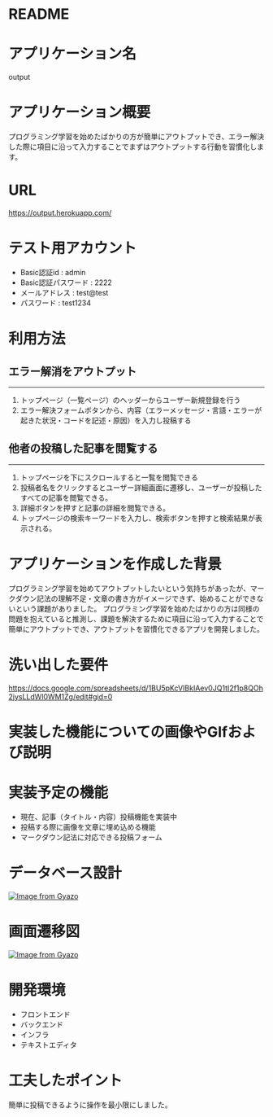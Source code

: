 # README

# アプリケーション名
output
# アプリケーション概要
プログラミング学習を始めたばかりの方が簡単にアウトプットでき、エラー解決した際に項目に沿って入力することでまずはアウトプットする行動を習慣化します。
# URL
https://output.herokuapp.com/

# テスト用アカウント
- Basic認証id : admin
- Basic認証パスワード : 2222
- メールアドレス : test@test
- パスワード : test1234

# 利用方法

## エラー解消をアウトプット
---
1. トップページ（一覧ページ）のヘッダーからユーザー新規登録を行う
2. エラー解決フォームボタンから、内容（エラーメッセージ・言語・エラーが起きた状況・コードを記述・原因）を入力し投稿する

## 他者の投稿した記事を閲覧する
---
1. トップページを下にスクロールすると一覧を閲覧できる
2. 投稿者名をクリックするとユーザー詳細画面に遷移し、ユーザーが投稿したすべての記事を閲覧できる。
3. 詳細ボタンを押すと記事の詳細を閲覧できる。
4. トップページの検索キーワードを入力し、検索ボタンを押すと検索結果が表示される。

# アプリケーションを作成した背景
プログラミング学習を始めてアウトプットしたいという気持ちがあったが、マークダウン記法の理解不足・文章の書き方がイメージできず、始めることができないという課題がありました。
プログラミング学習を始めたばかりの方は同様の問題を抱えていると推測し、課題を解決するために項目に沿って入力することで簡単にアウトプットでき、アウトプットを習慣化できるアプリを開発しました。

# 洗い出した要件
https://docs.google.com/spreadsheets/d/1BU5pKcVIBkIAev0JQ1tI2f1p8QOh2jysLLdWl0WM1Zg/edit#gid=0

# 実装した機能についての画像やGIfおよび説明

# 実装予定の機能
- 現在、記事（タイトル・内容）投稿機能を実装中
- 投稿する際に画像を文章に埋め込める機能
- マークダウン記法に対応できる投稿フォーム

# データベース設計
[![Image from Gyazo](https://i.gyazo.com/2bd9594225d1416cbe41646f87fe10b8.png)](https://gyazo.com/2bd9594225d1416cbe41646f87fe10b8)

# 画面遷移図
[![Image from Gyazo](https://i.gyazo.com/3b52e76eea222f6cd8a95269497ca93a.png)](https://gyazo.com/3b52e76eea222f6cd8a95269497ca93a)
# 開発環境
- フロントエンド
- バックエンド
- インフラ
- テキストエディタ

# 工夫したポイント
簡単に投稿できるように操作を最小限にしました。
